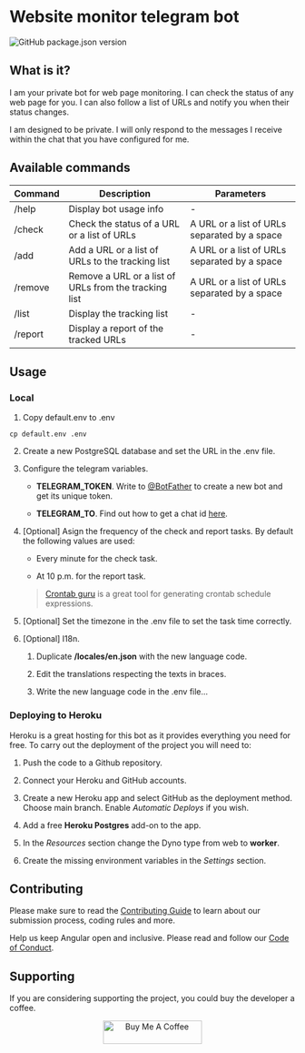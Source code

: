 # Website monitor telegram bot

![GitHub package.json version]

## What is it?

I am your private bot for web page monitoring. I can check the status of any web
page for you. I can also follow a list of URLs and notify you when their status
changes.

I am designed to be private. I will only respond to the messages I receive
within the chat that you have configured for me.

## Available commands

| Command | Description                                           | Parameters                                   |
|---------|-------------------------------------------------------|----------------------------------------------|
| /help   | Display bot usage info                                | -                                            |
| /check  | Check the status of a URL or a list of URLs           | A URL or a list of URLs separated by a space |
| /add    | Add a URL or a list of URLs to the tracking list      | A URL or a list of URLs separated by a space |
| /remove | Remove a URL or a list of URLs from the tracking list | A URL or a list of URLs separated by a space |
| /list   | Display the tracking list                             | -                                            |
| /report | Display a report of the tracked URLs                  | -                                            |

## Usage

### Local

1. Copy default.env to .env

```
cp default.env .env
```

2. Create a new PostgreSQL database and set the URL in the .env file.

3. Configure the telegram variables.

    - **TELEGRAM_TOKEN**. Write to [@BotFather] to create a new bot and get its
    unique token.

    - **TELEGRAM_TO**. Find out how to get a chat id [here].

4. [Optional] Asign the frequency of the check and report tasks. By default the
following values are used:

    - Every minute for the check task.

    - At 10 p.m. for the report task.

    > [Crontab guru] is a great tool for generating crontab schedule
    expressions.

5. [Optional] Set the timezone in the .env file to set the task time correctly.

6. [Optional] I18n.

    1. Duplicate **/locales/en.json** with the new language code.

    2. Edit the translations respecting the texts in braces.

    3. Write the new language code in the .env file...

### Deploying to Heroku

Heroku is a great hosting for this bot as it provides everything you need for
free. To carry out the deployment of the project you will need to:

1. Push the code to a Github repository.

2. Connect your Heroku and GitHub accounts.

3. Create a new Heroku app and select GitHub as the deployment method. Choose
main branch. Enable *Automatic Deploys* if you wish.

4. Add a free **Heroku Postgres** add-on to the app.

5. In the *Resources* section change the Dyno type from web to **worker**.

6. Create the missing environment variables in the *Settings* section.

## Contributing

Please make sure to read the [Contributing Guide] to learn about our submission
process, coding rules and more.

Help us keep Angular open and inclusive. Please read and follow our [Code of
Conduct].

## Supporting

If you are considering supporting the project, you could buy the developer a
coffee.

<p align="center"><a href="https://www.buymeacoffee.com/inigochoa" target="_blank"><img src="https://cdn.buymeacoffee.com/buttons/default-orange.png" alt="Buy Me A Coffee" height="41" width="174"></a></p>

[GitHub package.json version]: https://img.shields.io/github/package-json/v/inigochoa/monitorbot?label=Version&style=flat-square
[@BotFather]: https://t.me/BotFather
[here]: https://stackoverflow.com/a/32572159
[Crontab guru]: https://crontab.guru/
[Contributing Guide]: https://github.com/inigochoa/monitorbot/blob/main/CONTRIBUTING.md
[Code of Conduct]: https://github.com/inigochoa/monitorbot/blob/main/CODE_OF_CONDUCT.md
[Buy me a coffee]: https://www.buymeacoffee.com/inigochoa
